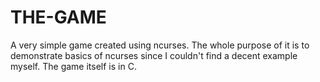 # THE-GAME
A very simple game created using ncurses. The whole purpose of it is to demonstrate basics of ncurses since I couldn't find a decent example myself. The game itself is in C.
